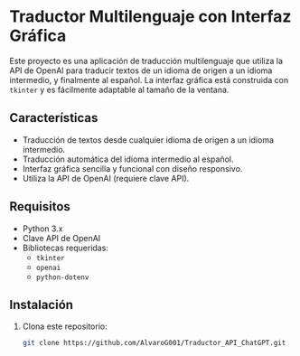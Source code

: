 # Traductor Multilenguaje con Interfaz Gráfica

Este proyecto es una aplicación de traducción multilenguaje que utiliza la API de OpenAI para traducir textos de un idioma de origen a un idioma intermedio, y finalmente al español. La interfaz gráfica está construida con `tkinter` y es fácilmente adaptable al tamaño de la ventana.

## Características

- Traducción de textos desde cualquier idioma de origen a un idioma intermedio.
- Traducción automática del idioma intermedio al español.
- Interfaz gráfica sencilla y funcional con diseño responsivo.
- Utiliza la API de OpenAI (requiere clave API).

## Requisitos

- Python 3.x
- Clave API de OpenAI
- Bibliotecas requeridas:
  - `tkinter`
  - `openai`
  - `python-dotenv`

## Instalación

1. Clona este repositorio:
   ```bash
   git clone https://github.com/AlvaroG001/Traductor_API_ChatGPT.git
